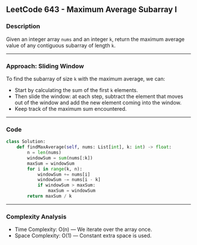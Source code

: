 ## LeetCode 643 - Maximum Average Subarray I

### Description

Given an integer array `nums` and an integer `k`, return the maximum average value of any contiguous subarray of length `k`.

---

### Approach: Sliding Window

To find the subarray of size `k` with the maximum average, we can:

- Start by calculating the sum of the first `k` elements.  
- Then slide the window: at each step, subtract the element that moves out of the window and add the new element coming into the window.  
- Keep track of the maximum sum encountered.

---

### Code

```python
class Solution:
    def findMaxAverage(self, nums: List[int], k: int) -> float:
        n = len(nums)
        windowSum = sum(nums[:k])
        maxSum = windowSum
        for i in range(k, n):
            windowSum += nums[i]
            windowSum -= nums[i - k]
            if windowSum > maxSum:
                maxSum = windowSum
        return maxSum / k
```

---

### Complexity Analysis

- Time Complexity: O(n) — We iterate over the array once.  
- Space Complexity: O(1) — Constant extra space is used.
